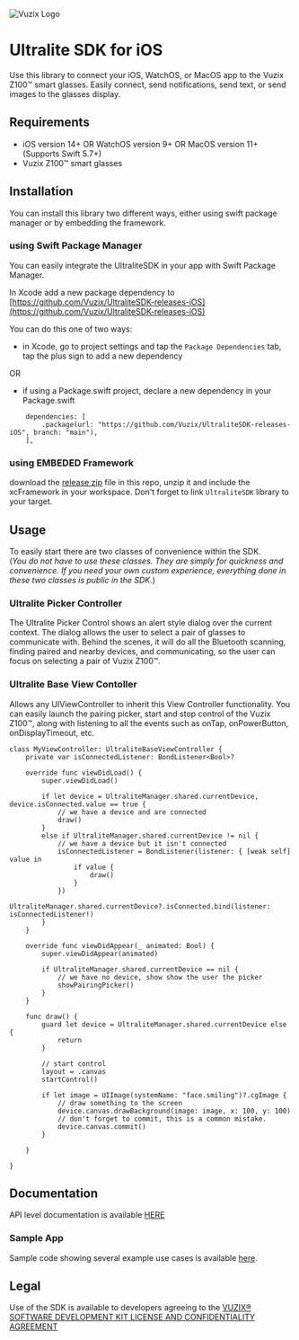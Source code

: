 ![Vuzix Logo](https://apps.vuzix.com/images/vuzix-logo-old.png)

# Ultralite SDK for iOS
Use this library to connect your iOS, WatchOS, or MacOS app to the Vuzix Z100™ smart glasses. Easily connect, send notifications, send text, or send images to the glasses display.

## Requirements
- iOS version 14+ OR WatchOS version 9+ OR MacOS version 11+ (Supports Swift 5.7+)
- Vuzix Z100™ smart glasses


## Installation 
You can install this library two different ways, either using swift package manager or by embedding the framework.
### using Swift Package Manager

You can easily integrate the UltraliteSDK in your app with Swift Package Manager. 

In Xcode add a new package dependency to [https://github.com/Vuzix/UltraliteSDK-releases-iOS](https://github.com/Vuzix/UltraliteSDK-releases-iOS)

You can do this one of two ways: 

- in Xcode, go to project settings and tap the `Package Dependencies` tab, tap the plus sign to add a new dependency

OR 
- if using a Package.swift project, declare a new dependency in your Package.swift
```
	dependencies: [
        .package(url: "https://github.com/Vuzix/UltraliteSDK-releases-iOS", branch: "main"),
    ],
```

### using EMBEDED Framework
download the [release zip](https://github.com/Vuzix/UltraliteSDK-releases-iOS/releases) file in this repo, unzip it and include the xcFramework in your workspace. Don't forget to link `UltraliteSDK` library to your target.  

## Usage
To easily start there are two classes of convenience within the SDK.  
(*You do not have to use these classes.  They are simply for quickness and convenience.  If you need your own custom experience, everything done in these two classes is public in the SDK.*) 
### Ultralite Picker Controller
The Ultralite Picker Control shows an alert style dialog over the current context.  The dialog allows the user to select a pair of glasses to communicate with.  Behind the scenes, it will do all the Bluetooth scanning, finding paired and nearby devices, and communicating, so the user can focus on selecting a pair of Vuzix Z100™. 
### Ultralite Base View Contoller
Allows any UIViewController to inherit this View Controller functionality.  You can easily launch the pairing picker, start and stop control of the Vuzix Z100™, along with listening to all the events such as onTap, onPowerButton, onDisplayTimeout, etc. 

```
class MyViewController: UltraliteBaseViewController {
	private var isConnectedListener: BondListener<Bool>?

	override func viewDidLoad() {
		super.viewDidLoad()

		if let device = UltraliteManager.shared.currentDevice, device.isConnected.value == true {
			// we have a device and are connected
			draw()
		}
		else if UltraliteManager.shared.currentDevice != nil {
			// we have a device but it isn't connected
			isConnectedListener = BondListener(listener: { [weak self] value in
				if value {
					draw()
				}
			})
			UltraliteManager.shared.currentDevice?.isConnected.bind(listener: isConnectedListener!)
		}
	}

	override func viewDidAppear(_ animated: Bool) {
		super.viewDidAppear(animated)
        
		if UltraliteManager.shared.currentDevice == nil {
			// we have no device, show show the user the picker
			showPairingPicker()
		}
	}

	func draw() {
		guard let device = UltraliteManager.shared.currentDevice else {
			return
		}
		
		// start control
		layout = .canvas
		startControl()

		if let image = UIImage(systemName: "face.smiling")?.cgImage {
			// draw something to the screen
			device.canvas.drawBackground(image: image, x: 100, y: 100)
			// don't forget to commit, this is a common mistake.  
			device.canvas.commit()
		}

	}

}

```


## Documentation

API level documentation is available [HERE](https://vuzix.github.io/UltraliteSDK-releases-iOS/documentation/ultralitesdk/)


### Sample App
Sample code showing several example use cases is available [here](https://github.com/Vuzix/ultralite-sdk-ios-sample).

## Legal
Use of the SDK is available to developers agreeing to the
[VUZIX® SOFTWARE DEVELOPMENT KIT LICENSE AND CONFIDENTIALITY AGREEMENT](https://www.vuzix.com/pages/vuzix%C2%AE-software-development-kit-license-and-confidentiality-agreement)


